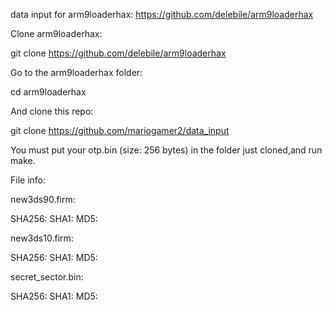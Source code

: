 
data input for arm9loaderhax: https://github.com/delebile/arm9loaderhax

Clone arm9loaderhax:

git clone https://github.com/delebile/arm9loaderhax

Go to the arm9loaderhax folder:

cd arm9loaderhax

And clone this repo:

git clone https://github.com/mariogamer2/data_input

You must put your otp.bin (size: 256 bytes) in the folder just cloned,and run make.

File info:

new3ds90.firm:

SHA256: 
SHA1:
MD5:

new3ds10.firm:

SHA256:
SHA1:
MD5:

secret_sector.bin:

SHA256:
SHA1:
MD5:
